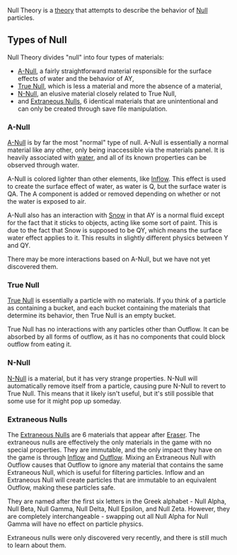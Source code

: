 Null Theory is a [theory](/Theoretical%20Physics.md "Theoretical Physics") that attempts to describe the behavior of [Null](/Null.md "Null") particles.

## Types of Null

Null Theory divides "null" into four types of materials:

-   [A-Null](/A-Null.md "A-Null"), a fairly straightforward material responsible for the surface effects of water and the behavior of AY,
-   [True Null](/True%20Null.md "True Null"), which is less a material and more the absence of a material,
-   [N-Null](/N-Null.md "N-Null"), an elusive material closely related to True Null,
-   and [Extraneous Nulls](/Extraneous%20Nulls.md "Extraneous Nulls"), 6 identical materials that are unintentional and can only be created through save file manipulation.

### A-Null

[A-Null](/A-Null.md "A-Null") is by far the most "normal" type of null. A-Null is essentially a normal material like any other, only being inaccessible via the materials panel. It is heavily associated with [water](/water.md "water"), and all of its known properties can be observed through water.

A-Null is colored lighter than other elements, like [Inflow](/Inflow%20%28Element%29.md "Inflow (Element)"). This effect is used to create the surface effect of water, as water is Q, but the surface water is QA. The A component is added or removed depending on whether or not the water is exposed to air.

A-Null also has an interaction with [Snow](/Snow.md "Snow") in that AY is a normal fluid except for the fact that it sticks to objects, acting like some sort of paint. This is due to the fact that Snow is supposed to be QY, which means the surface water effect applies to it. This results in slightly different physics between Y and QY.

There may be more interactions based on A-Null, but we have not yet discovered them.

### True Null

[True Null](/True%20Null.md "True Null") is essentially a particle with no materials. If you think of a particle as containing a bucket, and each bucket containing the materials that determine its behavior, then True Null is an empty bucket.

True Null has no interactions with any particles other than Outflow. It can be absorbed by all forms of outflow, as it has no components that could block outflow from eating it.

### N-Null

[N-Null](/N-Null.md "N-Null") is a material, but it has very strange properties. N-Null will automatically remove itself from a particle, causing pure N-Null to revert to True Null. This means that it likely isn't useful, but it's still possible that some use for it might pop up someday.

### Extraneous Nulls

The [Extraneous Nulls](/Extraneous%20Nulls.md "Extraneous Nulls") are 6 materials that appear after [Eraser](/Eraser.md "Eraser"). The extraneous nulls are effectively the only materials in the game with no special properties. They are immutable, and the only impact they have on the game is through [Inflow](/Inflow%20%28Element%29.md "Inflow (Element)") and [Outflow](/Outflow%20%28Element%29.md "Outflow (Element)"). Mixing an Extraneous Null with Outflow causes that Outflow to ignore any material that contains the same Extraneous Null, which is useful for filtering particles. Inflow and an Extraneous Null will create particles that are immutable to an equivalent Outflow, making these particles safe.

They are named after the first six letters in the Greek alphabet - Null Alpha, Null Beta, Null Gamma, Null Delta, Null Epsilon, and Null Zeta. However, they are completely interchangeable - swapping out all Null Alpha for Null Gamma will have no effect on particle physics.

Extraneous nulls were only discovered very recently, and there is still much to learn about them.
